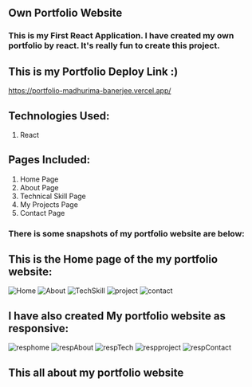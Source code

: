 ## Own Portfolio Website 

### This is my First React Application. I have created my own portfolio by react. It's really fun to create this project.

## This is my Portfolio Deploy Link :)

https://portfolio-madhurima-banerjee.vercel.app/

## Technologies Used:
1. React

## Pages Included:
1. Home Page
2. About Page
3. Technical Skill Page
4. My Projects Page
5. Contact Page

### There is some snapshots of my portfolio website are below:

## This is the Home page of the my portfolio website:
![Home](https://user-images.githubusercontent.com/91532700/148784984-1a226b6a-3429-42be-87b1-5ebe5840d8b0.PNG)
![About](https://user-images.githubusercontent.com/91532700/148785028-7fe55bfe-04d0-4f7c-9789-c00c2e4ca01d.PNG)
![TechSkill](https://user-images.githubusercontent.com/91532700/148785056-c7b64302-da8f-4ff2-9156-79f8c2b9e672.PNG)
![project](https://user-images.githubusercontent.com/91532700/148785136-03cc2e01-b2a2-4dfc-892e-7793a2bfc7ad.PNG)
![contact](https://user-images.githubusercontent.com/91532700/148785160-449c9a26-bddb-4c55-b1cf-17713a72996a.PNG)

## I have also created My portfolio website as responsive:

![resphome](https://user-images.githubusercontent.com/91532700/148785371-624e0051-ff42-462b-af96-99655de4c1ec.PNG)
![respAbout](https://user-images.githubusercontent.com/91532700/148785392-9dc299ae-1539-48d9-ac8f-78216dd78e13.PNG)
![respTech](https://user-images.githubusercontent.com/91532700/148785424-5a4b35f3-c52c-4784-8080-236d23f05160.PNG)
![respproject](https://user-images.githubusercontent.com/91532700/148785450-de141f69-7f5d-47aa-a3be-5a594ff03248.PNG)
![respContact](https://user-images.githubusercontent.com/91532700/148785476-3d7dd4b4-7cfd-45ef-99e6-962516283962.PNG)

## This all about my portfolio website

 
